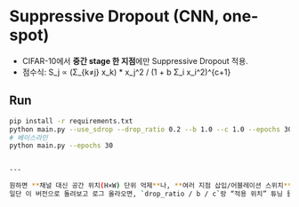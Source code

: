 # Suppressive Dropout (CNN, one-spot)

- CIFAR-10에서 **중간 stage 한 지점**에만 Suppressive Dropout 적용.
- 점수식: S_j ∝ (Σ_{k≠j} x_k) * x_j^2 / (1 + b Σ_i x_i^2)^{c+1}

## Run
```bash
pip install -r requirements.txt
python main.py --use_sdrop --drop_ratio 0.2 --b 1.0 --c 1.0 --epochs 30
# 베이스라인
python main.py --epochs 30


---

원하면 **채널 대신 공간 위치(H×W) 단위 억제**나, **여러 지점 삽입/어블레이션 스위치**도 바로 확장해줄게.  
일단 이 버전으로 돌려보고 로그 올라오면, `drop_ratio / b / c`랑 “적용 위치” 튜닝 들어가자.
